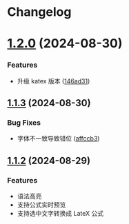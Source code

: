 # Changelog

# [1.2.0](https://github.com/liuchuzhang/wangeditor-plugin-formula-plus/compare/v1.1.3...v1.2.0) (2024-08-30)


### Features

* 升级 katex 版本 ([146ad31](https://github.com/liuchuzhang/wangeditor-plugin-formula-plus/commit/146ad312747033460aa7a48fc16ab349084a1358))

## [1.1.3](https://github.com/liuchuzhang/wangeditor-plugin-formula-plus/compare/v1.1.2...v1.1.3) (2024-08-30)


### Bug Fixes

* 字体不一致导致错位 ([affccb3](https://github.com/liuchuzhang/wangeditor-plugin-formula-plus/commit/affccb3cc8524b9b52c83e8707f18607425a6306))

## [1.1.2](https://github.com/wangeditor-team/wangEditor-plugin-formula/compare/v1.1.1...v1.1.2) (2024-08-29)

### Features

* 语法高亮
* 支持公式实时预览
* 支持选中文字转换成 LateX 公式
